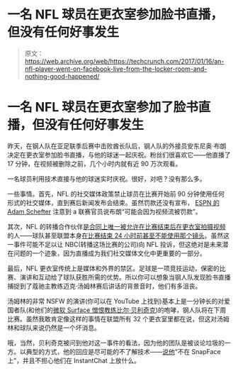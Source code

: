 # 一名 NFL 球员在更衣室参加脸书直播，但没有任何好事发生 

> 原文：<https://web.archive.org/web/https://techcrunch.com/2017/01/16/an-nfl-player-went-on-facebook-live-from-the-locker-room-and-nothing-good-happened/>

# 一名 NFL 球员在更衣室参加了脸书直播，但没有任何好事发生

昨天，在钢人队在亚足联季后赛中击败酋长队后，钢人队的外接员安东尼奥·布朗决定在更衣室参加脸书直播，与他的球迷一起庆祝。粉丝们很喜欢它——他直播了 17 分钟，在视频被删除之前，几个小时内就有近 90 万次观看。

一名球员利用技术直接与他的球迷实时庆祝。很好，对吧？没有那么多。

一些事情。首先，NFL 的社交媒体政策禁止球员在比赛开始前 90 分钟使用任何形式的社交媒体，直到赛后新闻发布会结束。虽然罚款还没有宣布， [ESPN 的 Adam Schefter](https://web.archive.org/web/20220930095918/https://www.facebook.com/AdamSchefter/) 注意到 a 联赛官员说布朗“可能会因为视频流被罚款”。

其次，NFL 的转播合作伙伴[是合同上唯一被允许在比赛结束后在更衣室拍摄视频](https://web.archive.org/web/20220930095918/http://profootballtalk.nbcsports.com/2017/01/16/antonio-brown-video-creates-contractual-problems-for-nfl/)的人——球队甚至联盟本身[在比赛结束 24 小时前甚至不能使用那个镜头](https://web.archive.org/web/20220930095918/http://profootballtalk.nbcsports.com/2017/01/16/antonio-brown-video-creates-contractual-problems-for-nfl/)。虽然这一事件可能不足以让 NBC(转播这场比赛的公司)向 NFL 投诉，但这绝对是未来潜在问题的一个迹象，因为直播成为我们社交媒体文化中更重要的一部分。

最后，NFL 更衣室传统上是媒体和外界的禁区。足球是一项竞技运动，保密的比赛、演讲和互动给了球队获胜所需的优势。所以你可以想象当钢人队发现脸书直播捕捉到了蔻驰主教练迈克·汤姆林赛后讲话的背景音时，他们有多沮丧。

汤姆林的非常 NSFW 的演讲(你可以在 YouTube 上找到)基本上是一分钟长的对爱国者队(和他们的[微软 Surface 憎恨教练比尔·贝利奇克](https://web.archive.org/web/20220930095918/https://beta.techcrunch.com/2016/10/18/bill-belichick-is-done-using-the-nfls-microsoft-surface-tablet-he-hates-so-much/))的咆哮，钢人队将在下周比赛。虽然我敢肯定像这样的事情在联盟所有 32 个更衣室里都在说，但这对汤姆林和球队来说仍然是一个坏消息。

哦，当然，贝利奇克被问到他对这一事件的看法，因为他的团队是被谈论垃圾的一方。以典型的方式，他的回应是尽可能的不了解技术——[说他](https://web.archive.org/web/20220930095918/http://www.espn.com/blog/new-england-patriots/post/_/id/4799901/bill-belichick-im-not-on-snapface-not-worried-about-instantchat)“不在 SnapFace 上”，并且不担心他们在 InstantChat 上放什么。